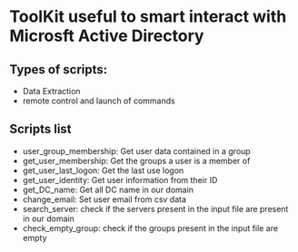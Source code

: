# ToolKit useful to smart interact with Microsft Active Directory

## Types of scripts:
- Data Extraction
- remote control and launch of commands

## Scripts list
- user_group_membership: Get user data contained in a group
- get_user_membership: Get the groups a user is a member of
- get_user_last_logon: Get the last use logon
- get_user_identity: Get user information from their ID 
- get_DC_name: Get all DC name in our domain
- change_email: Set user email from csv data
- search_server: check if the servers present in the input file are present in our domain
- check_empty_group: check if the groups present in the input file are empty
